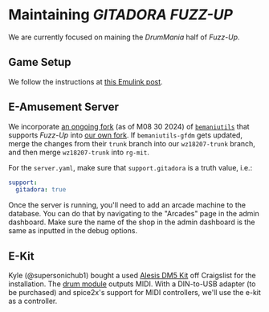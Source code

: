 # Maintaining *GITADORA FUZZ-UP*

We are currently focused on maining the *DrumMania* half of *Fuzz-Up*.

## Game Setup

We follow the instructions at [this Emulink post](https://www.emuline.org/topic/3757-arcade-pc-gitadora-collection-original-overdrive-tri-boost-reevolve-matixx-exchain-nexage-high-voltage-fuzz-up-konami/).

## E-Amusement Server

We incorporate [an ongoing fork](https://github.com/wz18207/bemaniutils-gfdm) (as of M08 30 2024) of [`bemaniutils`](https://github.com/DragonMinded/bemaniutils) that supports *Fuzz-Up* into [our own fork](https://github.com/rg-mit/bemaniutils/tree/wz18207-trunk).
If `bemaniutils-gfdm` gets updated, merge the changes from their `trunk` branch into our `wz18207-trunk` branch, and then merge `wz18207-trunk` into `rg-mit`.

For the `server.yaml`, make sure that `support.gitadora` is a truth value, i.e.:
```yaml
support:
  gitadora: true
```

Once the server is running, you'll need to add an arcade machine to the database. You can do that by navigating to the "Arcades" page in the admin dashboard.
Make sure the name of the shop in the admin dashboard is the same as inputted in the debug options.

## E-Kit

Kyle (@supersonichub1) bought a used [Alesis DM5 Kit](https://www.alesis.com/products/view/dm5-kit) off Craigslist for the installation.
The [drum module](https://www.alesis.com/products/view/dm5-drum-module) outputs MIDI.
With a DIN-to-USB adapter (to be purchased) and spice2x's support for MIDI controllers, we'll use the e-kit as a controller.

